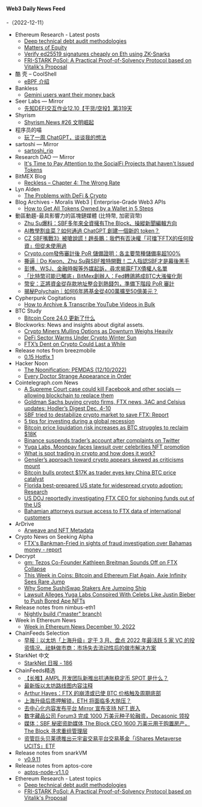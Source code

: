 #### Web3 Daily News Feed
-（2022-12-11）

- Ethereum Research - Latest posts
  - [Deep technical debt audit methodologies](https://ethresear.ch/t/deep-technical-debt-audit-methodologies/14398/1)
  - [Matters of Equity](https://ethresear.ch/t/matters-of-equity/3947/2)
  - [Verify ed25519 signatures cheaply on Eth using ZK-Snarks](https://ethresear.ch/t/verify-ed25519-signatures-cheaply-on-eth-using-zk-snarks/13139/4)
  - [FRI-STARK PoSol: A Practical Proof-of-Solvency Protocol based on Vitalik's Proposal](https://ethresear.ch/t/fri-stark-posol-a-practical-proof-of-solvency-protocol-based-on-vitaliks-proposal/14395/1)
- 酷 壳 – CoolShell
  - [eBPF 介绍](https://coolshell.cn/articles/22320.html)
- Bankless
  - [Gemini users want their money back](https://newsletter.banklesshq.com/p/gemini-users-want-their-money-back)
- Seer Labs — Mirror
  - [先知DEFI交互作业12.10【干货/空投】第319天](https://mirror.xyz/seerlabs.eth/_CeFM-aAoLzTc9meMCm-SgiGiAFv332AGg7mLwtZFsc)
- Shyrism
  - [Shyrism.News #26 文明崛起](https://shyrz.me/news-26-the-rise-of-civilization/)
- 程序员的喵
  - [玩了一周 ChatGPT，谈谈我的想法](http://catcoding.me/p/chatgpt/)
- sartoshi — Mirror
  - [sartoshi_rip](https://mirror.xyz/sartoshi.eth/LFPG-0kOU1IIHBKw8d4SthlCwEpQZMtwmv4YgBQ1pL4)
- Research DAO — Mirror
  - [It's Time to Pay Attention to the SocialFi Projects that haven't Issued Tokens](https://mirror.xyz/0xed111Cf8C23AEafe12286Fd60EE670007457Bf87/eBzPbeKyCHbKb7Gho6TMKyN2lCNsNGyWg_hIRuF5FUM)
- BitMEX Blog
  - [Reckless – Chapter 4: The Wrong Rate](https://blog.bitmex.com/reckless-chapter-4-the-wrong-rate/)
- Lyn Alden
  - [The Problems with DeFi & Crypto](https://www.lynalden.com/defi-problems/)
- Blog Archives - Moralis Web3 | Enterprise-Grade Web3 APIs
  - [How to Get All Tokens Owned by a Wallet in 5 Steps](https://moralis.io/how-to-get-all-tokens-owned-by-a-wallet-in-5-steps/)
- 動區動趨-最具影響力的區塊鏈媒體 (比特幣, 加密貨幣)
  - [Zhu Su爆料：SBF多年來全資擁有The Block、操縱新聞編輯方向](https://www.blocktempo.com/zhu-su-the-block-has-been-de-facto-wholly-owned-by-sbf-for-years/)
  - [AI教學割韭菜？如何通過 ChatGPT 創建一個新的 token？](https://www.blocktempo.com/how-to-create-a-new-token-via-chatgpt/)
  - [CZ SBF嘴戰3》被嗆說謊！趙長鵬：我們有否決權「可擋下FTX的任何投資」但從未使用過](https://www.blocktempo.com/sbf-claimed-that-cz-threatened-ftx-for-an-extra-75m/)
  - [Crypto.com發佈審計後 PoR 儲備證明：各主要幣種儲備率超100%](https://www.blocktempo.com/crypto-com-releases-proof-of-reserves-attested-by-mazars/)
  - [撕逼｜Do Kwon、Zhu Su與SBF推特開戰！二人指認SBF才是幕後黑手](https://www.blocktempo.com/twitter-fight-among-do-kwon%e3%80%81zhu-su-and-sbf/)
  - [彭博、WSJ、金融時報等外媒起訴，尋求揭露FTX債權人名單](https://www.blocktempo.com/news-organizations-including-bloomberg-wsj-filed-to-unveil-ftx-creditors/)
  - [「比特幣可能已觸底」BitMex創辦人：Fed轉鴿將成BTC大漲催化劑](https://www.blocktempo.com/arthur-hayes-bitcoin-has-likely-bottomed-out/)
  - [幣安：正將資金從存款地址整合到熱錢包，準備下階段 PoR 審計](https://www.blocktempo.com/binance-consolidating-funds-from-deposit-addresses-to-their-hot-wallet/)
  - [揭秘Polychain｜如何6年將基金從400萬擴至50億美元？](https://www.blocktempo.com/forbes-polychain-olaf-carlson-wee/)
- Cypherpunk Cogitations
  - [How to Archive & Transcribe YouTube Videos in Bulk](https://blog.lopp.net/how-to-archive-transcribe-youtube-videos-bulk/)
- BTC Study
  - [Bitcoin Core 24.0 更新了什么](https://www.btcstudy.org/2022/12/10/bitcoin-core-24-0-released-what-is-new/)
- Blockworks: News and insights about digital assets.
  - [Crypto Miners Mulling Options as Downturn Weighs Heavily](https://blockworks.co/news/crypto-miners-mulling-options-as-downturn-weighs-heavily)
  - [DeFi Sector Warms Under Crypto Winter Sun](https://blockworks.co/news/defi-sector-warms-under-crypto-winter-sun)
  - [FTX’s Dent on Crypto Could Last a While](https://blockworks.co/news/ftxs-dent-on-crypto-could-last-a-while)
- Release notes from breezmobile
  - [0.15 Hotfix 1](https://github.com/breez/breezmobile/releases/tag/0.15.hf1)
- Hacker Noon
  - [The Noonification: PEMDAS (12/10/2022)](https://hackernoon.com/12-10-2022-noonification?source=rss)
  - [Every Doctor Strange Appearance in Order](https://hackernoon.com/every-doctor-strange-appearance-in-order?source=rss)
- Cointelegraph.com News
  - [A Supreme Court case could kill Facebook and other socials — allowing blockchain to replace them](https://cointelegraph.com/news/a-supreme-court-case-could-kill-facebook-and-other-socials-allowing-blockchain-to-replace-them)
  - [Goldman Sachs buying crypto firms, FTX news, 3AC and Celsius updates: Hodler’s Digest Dec. 4-10](https://cointelegraph.com/magazine/goldman-sachs-buying-crypto-firms-ftx-3ac-celsius-hodlers-digest-dec-4-10/)
  - [SBF tried to destabilize crypto market to save FTX: Report](https://cointelegraph.com/news/sbf-tried-to-destabilize-crypto-market-to-save-ftx-report)
  - [5 tips for investing during a global recession](https://cointelegraph.com/news/5-tips-for-investing-during-a-global-recession)
  - [Bitcoin price liquidation risk increases as BTC struggles to reclaim $18K](https://cointelegraph.com/news/bitcoin-price-liquidation-risk-increases-as-btc-struggles-to-reclaim-18k)
  - [Binance suspends trader’s account after complaints on Twitter](https://cointelegraph.com/news/binance-suspends-trader-s-account-after-complaints-on-twitter)
  - [Yuga Labs, Moonpay faces lawsuit over celebrities NFT promotion](https://cointelegraph.com/news/yuga-labs-moonpay-faces-lawsuit-over-celebrities-nft-promotion)
  - [What is spot trading in crypto and how does it work?](https://cointelegraph.com/news/what-is-spot-trading-in-crypto-and-how-does-it-work)
  - [Gensler’s approach toward crypto appears skewed as criticisms mount](https://cointelegraph.com/news/gensler-s-approach-toward-crypto-appears-skewed-as-criticisms-mount)
  - [Bitcoin bulls protect $17K as trader eyes key China BTC price catalyst](https://cointelegraph.com/news/bitcoin-bulls-protect-17k-as-trader-eyes-key-china-btc-price-catalyst)
  - [Florida best-prepared US state for widespread crypto adoption: Research](https://cointelegraph.com/news/florida-best-prepared-us-state-for-widespread-crypto-adoption-research)
  - [US DOJ reportedly investigating FTX CEO for siphoning funds out of the US](https://cointelegraph.com/news/us-doj-reportedly-investigating-ftx-ceo-for-siphoning-funds-out-of-the-us)
  - [Bahamian attorneys pursue access to FTX data of international customers](https://cointelegraph.com/news/bahamian-attorneys-pursue-access-to-ftx-data-of-international-customers)
- ArDrive
  - [Arweave and NFT Metadata](https://ardrive.io/arweave-and-nft-metadata/)
- Crypto News on Seeking Alpha
  - [FTX's Bankman-Fried in sights of fraud investigation over Bahamas money - report](https://seekingalpha.com/news/3915924-ftxs-bankman-fried-in-sights-of-fraud-investigation-over-bahamas-money-report?utm_source=feed_news_crypto&utm_medium=referral)
- Decrypt
  - [gm: Tezos Co-Founder Kathleen Breitman Sounds Off on FTX Collapse](https://decrypt.co/videos/interviews/JzH21gHq/gm-tezos-co-founder-kathleen-breitman-sounds-off-on-ftx-collapse)
  - [This Week in Coins: Bitcoin and Ethereum Flat Again, Axie Infinity Sees Rare Jump](https://decrypt.co/116853/this-week-in-coins-bitcoin-and-ethereum-flat-again-axie-infinity-sees-rare-jump)
  - [Why Some SushiSwap Stakers Are Jumping Ship](https://decrypt.co/116883/why-some-sushiswap-stakers-are-jumping-ship)
  - [Lawsuit Alleges Yuga Labs Conspired With Celebs Like Justin Bieber to Push Bored Ape NFTs](https://decrypt.co/116895/lawsuit-alleges-yuga-labs-conspired-celebs-justin-bieber-bored-ape-nfts)
- Release notes from nimbus-eth1
  - [Nightly build ("master" branch)](https://github.com/status-im/nimbus-eth1/releases/tag/nightly)
- Week in Ethereum News
  - [Week in Ethereum News  December 10, 2022](https://weekinethereumnews.com/week-in-ethereum-news-december-10-2022/)
- ChainFeeds Selection
  - [早报｜以太坊「上海升级」定于 3 月、盘点 2022 年最活跃 5 家 VC 的投资情况、祛魅做市商：市场失去流动性后的做市解决方案](https://chainfeeds.substack.com/p/3-2022-5-vc)
- StarkNet 中文
  - [StarkNet 日报 - 186](https://starknetzh.substack.com/p/starknet-186)
- ChainFeeds精选
  - [【长推】AMPL 开发团队新推出抗通胀稳定币 SPOT 是什么？](https://twitter.com/0x_Todd/status/1601458400474595328)
  - [最新版以太坊路线图内容注释](https://www.ethereum.cn/Eth2/annotated-ethereum-roadmap)
  - [Arthur Hayes：FTX 的崩溃或已使 BTC 价格触及周期底部](https://mp.weixin.qq.com/s/GGDW0SpQiDzFZgvaHL8wYA)
  - [上海升级后质押解锁，ETH 将面临多大抛压？](https://www.odaily.news/post/5183731)
  - [去中心化内容发布平台 Mirror 宣布支持 NFT 嵌入](https://twitter.com/viamirror/status/1600579501276151808)
  - [数字藏品公司 Forum3 完成 1000 万美元种子轮融资，Decasonic 领投](https://www.theblock.co/post/193666/digital-collectibles-firm-forum3-raises-10-million-in-seed-funding)
  - [媒体：SBF 秘密资助媒体 The Block CEO 1600 万美元用于购置房产，The Block 寻求重组管理层](https://www.axios.com/2022/12/09/bankman-fried-funded-crypto-news-site-block)
  - [资管巨头贝莱德推出元宇宙交易平台交易基金「iShares Metaverse UCITS」ETF](https://fintechmagazine.com/venture-capital/blackrock-seeks-to-capitalises-on-metaverse-through-new-eTF)
- Release notes from snarkVM
  - [v0.9.11](https://github.com/AleoHQ/snarkVM/releases/tag/v0.9.11)
- Release notes from aptos-core
  - [aptos-node-v1.1.0](https://github.com/aptos-labs/aptos-core/releases/tag/aptos-node-v1.1.0)
- Ethereum Research - Latest topics
  - [Deep technical debt audit methodologies](https://ethresear.ch/t/deep-technical-debt-audit-methodologies/14398)
  - [FRI-STARK PoSol: A Practical Proof-of-Solvency Protocol based on Vitalik's Proposal](https://ethresear.ch/t/fri-stark-posol-a-practical-proof-of-solvency-protocol-based-on-vitaliks-proposal/14395)

